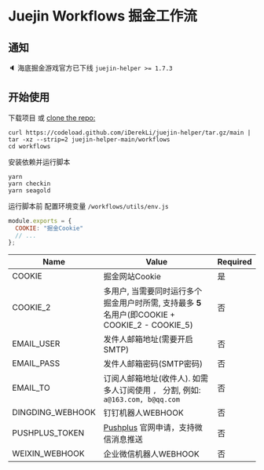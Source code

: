 # Juejin Workflows 掘金工作流

## 通知
🔈 海底掘金游戏官方已下线 `juejin-helper >= 1.7.3`

## 开始使用

下载项目 或 [ clone the repo:](https://github.com/iDerekLi/juejin-helper)
```shell
curl https://codeload.github.com/iDerekLi/juejin-helper/tar.gz/main | tar -xz --strip=2 juejin-helper-main/workflows
cd workflows
```

安装依赖并运行脚本
```shell
yarn
yarn checkin
yarn seagold
```

运行脚本前 配置环境变量 `/workflows/utils/env.js`

```javascript
module.exports = {
  COOKIE: "掘金Cookie"
  // ...
};
```

| Name | Value | Required |
| --- | --- | --- |
| COOKIE | 掘金网站Cookie  | 是 |
| COOKIE_2 | 多用户, 当需要同时运行多个掘金用户时所需, 支持最多 **5** 名用户(即COOKIE + COOKIE_2 - COOKIE_5)  | 否 |
| EMAIL_USER | 发件人邮箱地址(需要开启 SMTP) | 否 |
| EMAIL_PASS | 发件人邮箱密码(SMTP密码) | 否 |
| EMAIL_TO | 订阅人邮箱地址(收件人). 如需多人订阅使用 `, ` 分割, 例如: `a@163.com, b@qq.com` | 否 |
| DINGDING_WEBHOOK | 钉钉机器人WEBHOOK | 否 |
| PUSHPLUS_TOKEN | [Pushplus](http://www.pushplus.plus/) 官网申请，支持微信消息推送 | 否 |
|   WEIXIN_WEBHOOK | 企业微信机器人WEBHOOK                                    | 否 |

